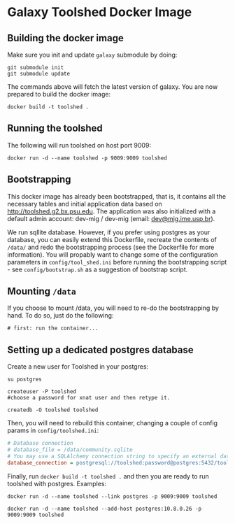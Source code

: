 # Galaxy Toolshed Docker Image

## Building the docker image
Make sure you init and update ``galaxy`` submodule by doing:
```shell
git submodule init
git submodule update
```

The commands above will fetch the latest version of galaxy. You are now prepared to build the docker image:

```shell
docker build -t toolshed .
```

## Running the toolshed
The following will run toolshed on host port 9009:
```shell
docker run -d --name toolshed -p 9009:9009 toolshed
```

## Bootstrapping
This docker image has already been bootstrapped, that is, it contains all the necessary tables and initial application data based on http://toolshed.g2.bx.psu.edu. The application was also initialized with a default admin account: dev-mig / dev-mig (email: dev@mig.ime.usp.br).

We run sqllite database. However, if you prefer using postgres as your database, you can easily extend this Dockerfile, recreate the contents of ``/data/`` and redo the bootstrapping process (see the Dockerfile for more information). You will propably want to change some of the configuration parameters in ``config/tool_shed.ini`` before running the bootstrapping script - see ``config/bootstrap.sh`` as a suggestion of bootstrap script.

## Mounting ``/data``
If you choose to mount /data, you will need to re-do the bootstrapping by hand. To do so, just do the following:
```shell
# first: run the container...

```

## Setting up a dedicated postgres database
Create a new user for Toolshed in your postgres:
```shell
su postgres

createuser -P toolshed
#choose a password for xnat user and then retype it.

createdb -O toolshed toolshed
```

Then, you will need to rebuild this container, changing a couple of config params in ``config/toolshed.ini``:

```ini
# Database connection
# database_file = /data/community.sqlite
# You may use a SQLAlchemy connection string to specify an external database instead
database_connection = postgresql://toolshed:password@postgres:5432/toolshed
```

Finally, run ``docker build -t toolshed .`` and then you are ready to run toolshed with postgres. Examples:

```shell
docker run -d --name toolshed --link postgres -p 9009:9009 toolshed
```

```shell
docker run -d --name toolshed --add-host postgres:10.8.0.26 -p 9009:9009 toolshed
```
